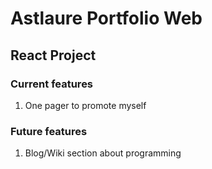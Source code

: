 # Astlaure Portfolio Web

## React Project

### Current features

1. One pager to promote myself

### Future features

1. Blog/Wiki section about programming
